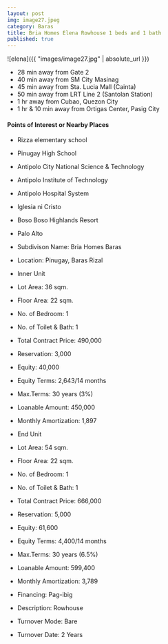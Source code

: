 ```yaml
---
layout: post
img: image27.jpeg
category: Baras
title: Bria Homes Elena Rowhouse 1 beds and 1 bath
published: true
---
```


![elena]({{ "images/image27.jpg" | absolute_url }})


- 28 min away from Gate 2
- 40 min away from SM City Masinag
- 45 min away from Sta. Lucia Mall (Cainta)
- 50 min away from LRT Line 2 (Santolan Station)
- 1 hr away from Cubao, Quezon City
- 1 hr & 10 min away from Ortigas Center, Pasig City

<h4>Points of Interest or Nearby Places</h4>

- Rizza elementary school
- Pinugay High School
- Antipolo City National Science & Technology
- Antipolo Institute of Technology
- Antipolo Hospital System
- Iglesia ni Cristo
- Boso Boso Highlands Resort
- Palo Alto

- Subdivison Name: Bria Homes Baras
- Location: Pinugay, Baras Rizal

- Inner Unit
- Lot Area: 36 sqm.
- Floor Area: 22 sqm.
- No. of Bedroom: 1
- No. of Toilet & Bath: 1
- Total Contract Price: 490,000
- Reservation: 3,000
- Equity: 40,000
- Equity Terms: 2,643/14 months
- Max.Terms: 30 years (3%)
- Loanable Amount: 450,000
- Monthly Amortization: 1,897

- End Unit
- Lot Area: 54 sqm.
- Floor Area: 22 sqm.
- No. of Bedroom: 1
- No. of Toilet & Bath: 1
- Total Contract Price: 666,000
- Reservation: 5,000
- Equity: 61,600
- Equity Terms: 4,400/14 months
- Max.Terms: 30 years (6.5%)
- Loanable Amount: 599,400
- Monthly Amortization: 3,789

- Financing: Pag-ibig
- Description: Rowhouse
- Turnover Mode: Bare
- Turnover Date: 2 Years
